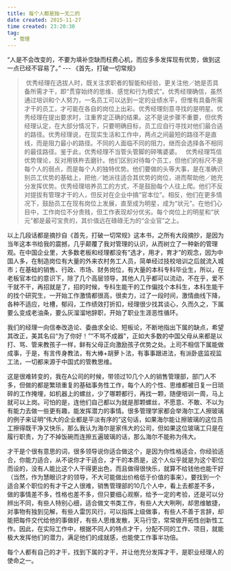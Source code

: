 ```yaml
---
title: 每个人都是独一无二的
date created: 2015-11-27
time created: 23:20:30
tag:
  - 管理
---		
```


“人是不会改变的，不要为填补空缺而枉费心机，而应多多发挥现有优势，做到这一点已经不容易了。” --- 《首先，打破一切常规》

> 优秀经理在选拔人时，既关注求职者的智能和经验，更关注他／她是否具备所需才干，即“贯穿始终的思维、感觉和行为模式”。优秀经理确信，虽然通过培训和个人努力，一名员工可以达到一定的业绩水平，但惟有具备所需才干的员工，才可能在各自的岗位上出彩。优秀经理刻意寻找的是明星。优秀经理在提出要求时，注重界定正确的结果。这不是说步骤不重要，但优秀经理认定，在大部分情况下，只要明确目标，员工应自行寻找对他们最合适的路径。优秀经理说，在现实生活和工作中，两点之间最短的路径不是直线，而是阻力最小的路径。不同的人面临不同的阻力，继而会选择各不相同的最佳路径。鉴于此，优秀经理不当管头管脚的碎嘴婆婆。
> 
> 优秀经理笃信优势理论，反对用铁杵去磨针。他们区别对待每个员工，但他们的标尺不是每个人的弱点，而是每个人的独特优势。他们要做的头等大事，是在准确识别员工优势的基础上，把他／她派往适合其优势的岗位，进而帮助他／她充分发挥优势。优秀经理培养员工的方式，不是鼓励每个人往上爬。他们不反对提拔有管理才干的人，但反对在企业中搞“官本位”。相反，他们在更多情况下，鼓励员工在现有岗位上发展，直至成为明星，成为“状元”。在他们心目中，工作岗位不分贵贱，但工作表现却分优劣。每个岗位上的明星和“状元”都是最可宝贵的，其价值远在碌碌无为的“企业官”之上。

以上几段话都是摘抄自《首先，打破一切常规》这本书，之所有大段摘抄，是因为当年这本书给我的震撼，几乎颠覆了我对管理的认识，从而树立了一种新的管理观。在中国企业里，大多数老板和经理都没有“选才，用才，育才”的观念，因为中国人多，在制造岗位有大量的外来农村务工人员，简单经过技校培训之后就流入城市；在基础的销售、行政、市场、财务岗位，有大量的本科专科毕业生，所以，在老板官本位的意识下，除了几个高层领导，其他人几乎都可以流动，不在乎，爱不干就不干，再招就是了，招的时候，专科生能干的工作偏找个本科生，本科生能干的找个研究生，一开始工作激情都很高，很卖力，过了一段时间，激情曲线下降，各种不适应，吐槽，郁闷，工作绩效打折扣，经理很少找其谈心，久而久之，下属要么变成老油条，要么灰溜溜地辞职，开始了职业生涯恶性循环。

我们的经理一向信奉改造论、委曲求全论、短板论，不断地指出下属的缺点，希望其改正，美其名曰“为了你好！”“不骂不成器”，正如大多数的中国父母从来都是以打、骂、管来教孩子一样，鲜有父母正向激励孩子优势之处。上司不相信下属能做成事，于是，有言传身教法，有大棒+胡萝卜法，有事事跟进法，有派卧底监视监工法，一切都来源于中国式的管教思维。

这是很难转变的，我在A公司的时候，带领过10几个人的销售管理部，部门人不多，但做的都是繁琐重复的基础事务性工作，每个人的个性、思维都被日复一日琐碎的工作掩埋，如机器上的螺丝，少了哪颗都行，再找一颗，随便培训一周，马上就可以上岗。可怕的是，连他们自己都以为就是那颗螺丝，不愿意、不敢、不以为有能力去做一些更有趣，能发挥潜力的事情。很多管理学家都会举海尔工人擦玻璃的例子来证明“伟大的企业都是平淡有序的”这句话，如果海尔能让擦玻璃的这位员工擦得既干净又快乐，那么我认为海尔是家伟大的公司，但如果这位玻璃工只是在履行职责，为了不掉饭碗而连擦五遍玻璃的话，那么海尔不能称为伟大。

才干是个很有意思的词，很多领导说你适合做这个，是因为你性格适合，你经验适合，你能力适合，从不说你才干适合，才干的本质是，这个人似乎就是为这个职位而设的，没有人能比这个人干得更出色，而且做得很快乐，就算不给钱他也能干好（当然，作为慧眼识才的领导，不大可能做出价格低于价值的事来）。要找到一个适合某个职位的有才干之人很难，销售管理部的10几个人中，看上去都差不多，做的事情差不多，性格也差不多，但只要细心观察，给予一定的考验，还是可以分辨出不同，有些人特别心细，适合做文书类工作，有些人大大咧咧，却思维敏捷，对事物有独到见解，有些人雷厉风行，可以指挥上级做事，有些人不善于言辞，却能把每件交代给他的事做好，有些人思维发散，天马行空，常常做开拓性创新性工作。因此，在实际工作中，根据不同人的特点才干，分配不同的工作、项目，就能极大发挥他们的潜力，满足他们的成就感，也能使工作事半功倍。

每个人都有自己的才干，找到下属的才干，并让他充分发挥才干，是职业经理人的使命之一。
